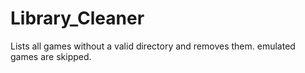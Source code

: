 # Library_Cleaner
Lists all games without a valid directory and removes them. emulated games are skipped.
